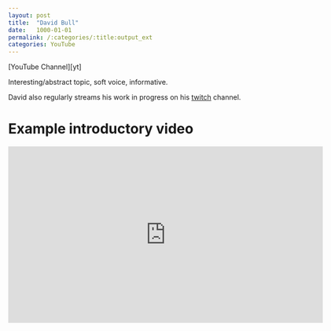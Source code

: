 ```yaml
---
layout: post
title:  "David Bull"
date:   1000-01-01
permalink: /:categories/:title:output_ext
categories: YouTube
---
```


<script src="https://apis.google.com/js/platform.js"></script>
<div class="g-ytsubscribe" data-channelid="UCKSrgKjevPmNZxCAyTZP5cQ" data-layout="full" data-count="default"></div>
[YouTube Channel][yt]
<!-- <br/><br/> -->

Interesting/abstract topic, soft voice, informative.

David also regularly streams his work in progress on his [twitch][tw] channel.


Example introductory video
===
<iframe id='ivplayer' type='text/html' width='640' height='360'       src='https://www.invidio.us/embed/J6FuHfgF2bc?' frameborder='0'></iframe>

[tw]: https://www.twitch.tv/japaneseprintmaking/videos
[yt]: https://www.youtube.com/channel/UCKSrgKjevPmNZxCAyTZP5cQ 
